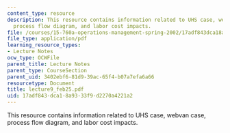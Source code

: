 ```yaml
---
content_type: resource
description: This resource contains information related to UHS case, webvan case,
  process flow diagram, and labor cost impacts.
file: /courses/15-760a-operations-management-spring-2002/17adf843dca18a9333f9d2270a4221a2_lecture9_feb25.pdf
file_type: application/pdf
learning_resource_types:
- Lecture Notes
ocw_type: OCWFile
parent_title: Lecture Notes
parent_type: CourseSection
parent_uid: 3402ebf6-81d9-39ac-65f4-b07a7efa6a66
resourcetype: Document
title: lecture9_feb25.pdf
uid: 17adf843-dca1-8a93-33f9-d2270a4221a2
---
```

This resource contains information related to UHS case, webvan case, process flow diagram, and labor cost impacts.